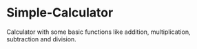 # Simple-Calculator
Calculator with some basic functions like addition, multiplication, subtraction  and division.
